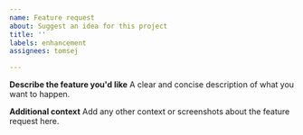 ```yaml
---
name: Feature request
about: Suggest an idea for this project
title: ''
labels: enhancement
assignees: tomsej

---
```


**Describe the feature you'd like**
A clear and concise description of what you want to happen.

**Additional context**
Add any other context or screenshots about the feature request here.